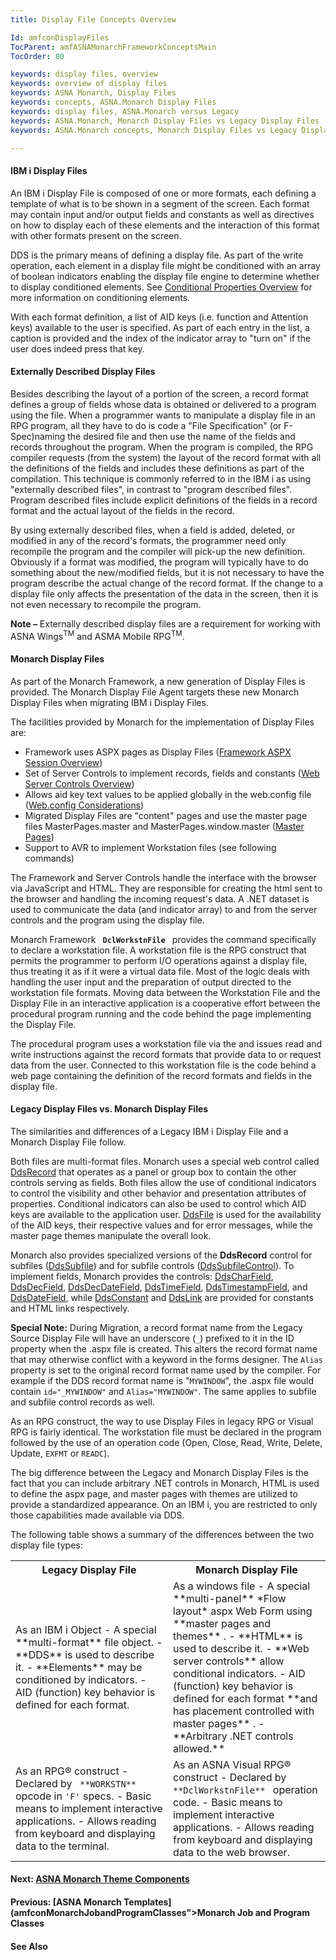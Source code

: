 ```yaml
---
title: Display File Concepts Overview

Id: amfconDisplayFiles
TocParent: amfASNAMonarchFrameworkConceptsMain
TocOrder: 80

keywords: display files, overview
keywords: overview of display files
keywords: ASNA Monarch, Display Files
keywords: concepts, ASNA.Monarch Display Files
keywords: display files, ASNA.Monarch versus Legacy
keywords: ASNA.Monarch, Monarch Display Files vs Legacy Display Files
keywords: ASNA.Monarch concepts, Monarch Display Files vs Legacy Display Files

---
```


#### IBM i Display Files
An IBM i Display File is composed of one or more formats, each defining a template of what is to be shown in a segment of the screen. Each format may contain input and/or output fields and constants as well as directives on how to display each of these elements and the interaction of this format with other formats present on the screen.

DDS is the primary means of defining a display file. <span style="mso-spacerun: yes">As part of the write operation, each</span> element in a display file might be conditioned with an array of boolean indicators enabling the display file engine to determine whether to display conditioned elements. See [Conditional Properties Overview](amfconConditionalPropertiesOverview.html) for more information on conditioning elements.

With each format definition, a list of AID keys (i.e. function and Attention keys) available to the user is specified. As part of each entry in the list, a caption is provided and the index of the indicator array to "turn on" if the user does indeed press that key.

#### Externally Described Display Files
Besides describing the layout of a portion of the screen, a record format defines a group of fields whose data is obtained or delivered to a program using the file. When a programmer wants to manipulate a display file in an RPG program, all they have to do is code a "File Specification" (or F-Spec)naming the desired file and then use the name of the fields and records throughout the program. When the program is compiled, the RPG compiler requests (from the system) the layout of the record format with all the definitions of the fields and includes these definitions as part of the compilation. This technique is commonly referred to in the IBM i as using "externally described files", in contrast to "program described files". Program described files include explicit definitions of the fields in a record format and the actual layout of the fields in the record.

By using externally described files, when a field is added, deleted, or modified in any of the record's formats, the programmer need only recompile the program and the compiler will pick-up the new definition. Obviously if a format was modified, the program will typically have to do something about the new/modified fields, but it is not necessary to have the program describe the actual change of the record format. If the change to a display file only affects the presentation of the data in the screen, then it is not even necessary to recompile the program.

**Note &#8211;** Externally described display files are a requirement for working with ASNA Wings<sup>TM</sup> and ASMA Mobile RPG<sup>TM</sup>.

#### Monarch Display Files
As part of the Monarch Framework, a new generation of Display Files is provided. The Monarch Display File Agent targets these new Monarch Display Files when migrating IBM i Display Files.

The facilities provided by Monarch for the implementation of Display Files are:

- Framework uses ASPX pages as Display Files ([Framework
        ASPX Session Overview](amfconFrameworkASPXSessionOverview.html))
- Set of Server Controls to implement records, fields and
        constants ([Web
        Server Controls Overview](amfWebServerControlsOverview.html))
- Allows aid key text values to be applied globally in
        the web.config file ([Web.config Considerations](amfconWebConfigConsiderations.html))
- Migrated Display Files are &quot;content&quot; pages and use the master page 
		  files MasterPages.master and MasterPages.window.master ([Master Pages](amfconDisplayFilesMasterPages.html))
- Support to AVR to implement Workstation files (see
        following commands)

The Framework and Server Controls handle the interface with the browser via JavaScript and HTML. They are responsible for creating the html sent to the browser and handling the incoming request's data. A .NET dataset is used to communicate the data (and indicator array) to and from the server controls and the program using the display file.

Monarch Framework <code> **DclWorkstnFile** </code> provides the command specifically to declare a workstation file. A workstation file is the RPG construct that permits the programmer to perform I/O operations against a display file, thus treating it as if it were a virtual data file. Most of the logic deals with handling the user input and the preparation of output directed to the workstation file formats. Moving data between the Workstation File and the Display File in an interactive application is a cooperative effort between the procedural program running and the code behind the page implementing the Display File.

The procedural program uses a workstation file via the and issues read and write instructions against the record formats that provide data to or request data from the user. Connected to this workstation file is the code behind a web page containing the definition of the record formats and fields in the display file.

#### Legacy Display Files vs. Monarch Display Files
The similarities and differences of a Legacy IBM i Display File and a Monarch Display File follow.

Both files are multi-format files. Monarch uses a special web control called [ DdsRecord](amfDdsRecordClass.html) that operates as a panel or group box to contain the other controls serving as fields. Both files allow the use of conditional indicators to control the visibility and other behavior and presentation attributes of properties. Conditional indicators can also be used to control which AID keys are available to the application user. [DdsFile](amfDdsFileClass.html) is used for the availability of the AID keys, their respective values and for error messages, while the master page themes manipulate the overall look. 

Monarch also provides specialized versions of the **DdsRecord** control for subfiles ([DdsSubfile](amfDdsSubfileClass.html)) and for subfile controls ([DdsSubfileControl](amfddsSubfileControlClass.html)). To implement fields, Monarch provides the controls: [ DdsCharField](amfDdsCharFieldClass.html), [ DdsDecField](amfDdsDecFieldClass.html), [ DdsDecDateField](amfDdsDecDateFieldClass.html), [ DdsTimeField](amfDdsTimeFieldClass.html), [ DdsTimestampField](amfDdsTimeStampFieldClass.html), and [ DdsDateField](amfDdsDateFieldClass.html), while [ DdsConstant](amfDdsConstantClass.html) and [DdsLink](amfDdsLinkClass.html) are provided for constants and HTML links respectively.

**Special Note:** During Migration, a record format name from the Legacy Source Display File will have an underscore (<code>_</code>) prefixed to it in the ID property when the .aspx file is created. This alters the record format name that may otherwise conflict with a keyword in the forms designer. The <code>Alias</code> property is set to the original record format name used by the compiler. For example if the DDS record format name is "<code>MYWINDOW</code>", the .aspx file would contain <code>id="_MYWINDOW"</code> and <code>Alias="MYWINDOW"</code>. The same applies to subfile and subfile control records as well.

As an RPG construct, the way to use Display Files in legacy RPG or Visual RPG is fairly identical. The workstation file must be declared in the program followed by the use of an operation code (Open, Close, Read, Write, Delete, Update, <code>EXFMT</code> or <code>READC</code>).

The big difference between the Legacy and Monarch Display Files is the fact that you can include arbitrary .NET controls in Monarch, HTML is used to define the aspx page, and master pages with themes are utilized to provide a standardized appearance. On an IBM i, you are restricted to only those capabilities made available via DDS.

The following table shows a summary of the differences between the two display file types:
<table class="mytable" style="border-spacing: 2px" cellspacing="0" width="80%" x-use-null-cells="x-use-null-cells">
          <colgroup span="1">
            <col span="1" style="WIDTH: 40%" />
            <col span="1" style="WIDTH: 40%" />
          </colgroup>
          <tr>
            <th>Legacy Display File</th>
            <th>Monarch Display File</th>
          </tr>
          <tr>
            <td>As an IBM i Object 
- A special 
 **multi-format**  file object.
- **DDS**  is used to describe it.
- **Elements**  may be conditioned by
              indicators.
- AID (function) key behavior is defined for each
              format.

</td>
            <td>As a windows file 
- A special 
 **multi-panel** *Flow layout*  aspx Web Form 
				using **master pages and themes** .
- **HTML**  is used to describe it.
- **Web server controls**  allow conditional
              indicators.
- AID (function) key behavior is defined for each
              format **and has placement controlled with master pages** .
- **Arbitrary .NET controls allowed.**

</td>
          </tr>
          <tr>
            <td>As an RPG&#174; construct 
- Declared by 
              <code> **WORKSTN** </code> opcode in <code>'F'</code> specs.
- Basic means to implement interactive
              applications.
- Allows reading from keyboard and displaying data
              to the terminal.

</td>
            <td>As an ASNA Visual RPG&#174;
            construct 
- Declared by 
              <code> **DclWorkstnFile** </code> operation code.
- Basic means to implement interactive
              applications.
- Allows reading from keyboard and displaying data
              to the web browser.

</td>
          </tr>
</table>

#### Next: [ASNA Monarch Theme Components](amfconDisplayFilesThemeComponents.html)

#### Previous: [ASNA Monarch Templates](amfconMonarchJobandProgramClasses">Monarch Job and Program Classes</a>

#### See Also
<dl>
       <dd><a href="amfconDisplayFilesTemplates.html)</dd>
      <dd>[ASNA Monarch Master Pages](amfconDisplayFilesMasterPages.html)</dd>
      <dd>[ASNA Monarch Cascading Style Sheets](amfconDisplayFilesStyleSheets.html)</dd>
      <dd>[Web.config Considerations](amfconWebConfigConsiderations.html)</dd>
      <dd>[Monarch Framework ASPX Session Overview](amfconFrameworkASPXSessionOverview.html) </dd>
      <dd>[Aid Keys Overview](amfconOverviewofAidKeys.html)</dd>
      <dd>[Enhancing Applications with Non-Display File ASPX Pages](amfconEnhancingWithNonDisplayFileASPX.html)</dd>
</dl>

